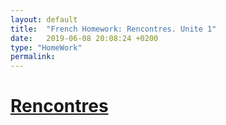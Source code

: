```yaml
---
layout: default
title:  "French Homework: Rencontres. Unite 1"
date:   2019-06-08 20:08:24 +0200
type: "HomeWork"
permalink: 
---
```


<h1>
<a href = "{{site.url}}{{site.baseurl}}/data/docs/HomeWork/2019-06-08-213539989-HW-French.pdf"> Rencontres </a>
</h1>
